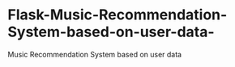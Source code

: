 # Flask-Music-Recommendation-System-based-on-user-data-
Music  Recommendation System based on user data

